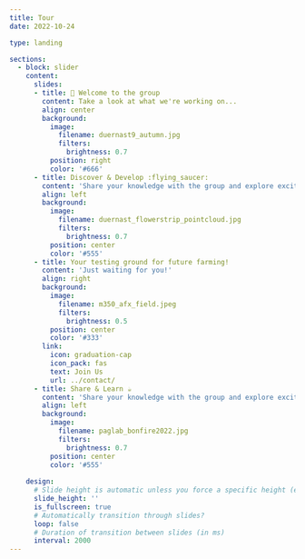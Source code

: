 ```yaml
---
title: Tour
date: 2022-10-24

type: landing

sections:
  - block: slider
    content:
      slides:
      - title: 👋 Welcome to the group
        content: Take a look at what we're working on...
        align: center
        background:
          image:
            filename: duernast9_autumn.jpg
            filters:
              brightness: 0.7
          position: right
          color: '#666'
      - title: Discover & Develop :flying_saucer:️
        content: 'Share your knowledge with the group and explore exciting new topics together!'
        align: left
        background:
          image:
            filename: duernast_flowerstrip_pointcloud.jpg
            filters:
              brightness: 0.7
          position: center
          color: '#555'
      - title: Your testing ground for future farming!
        content: 'Just waiting for you!'
        align: right
        background:
          image:
            filename: m350_afx_field.jpeg
            filters:
              brightness: 0.5
          position: center
          color: '#333'
        link:
          icon: graduation-cap
          icon_pack: fas
          text: Join Us
          url: ../contact/
      - title: Share & Learn ☕️
        content: 'Share your knowledge with the group and explore exciting new topics together!'
        align: left
        background:
          image:
            filename: paglab_bonfire2022.jpg
            filters:
              brightness: 0.7
          position: center
          color: '#555'          
          
    design:
      # Slide height is automatic unless you force a specific height (e.g. '400px')
      slide_height: ''
      is_fullscreen: true
      # Automatically transition through slides?
      loop: false
      # Duration of transition between slides (in ms)
      interval: 2000
---
```

